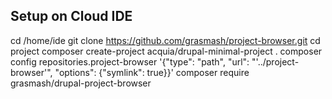 

## Setup on Cloud IDE 

cd /home/ide
git clone https://github.com/grasmash/project-browser.git
cd project
composer create-project acquia/drupal-minimal-project .
composer config repositories.project-browser '{"type": "path", "url": "'../project-browser'", "options": {"symlink": true}}'
composer require grasmash/drupal-project-browser
